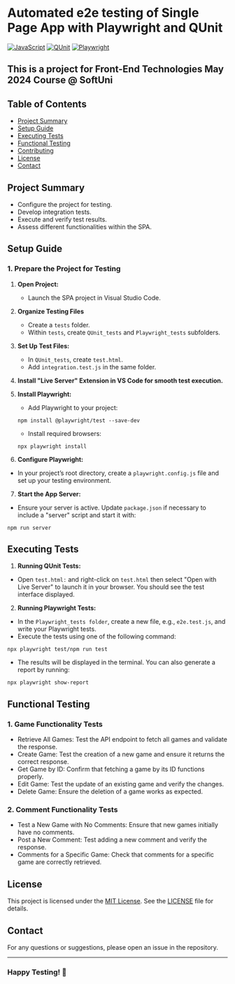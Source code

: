 # Automated e2e testing of Single Page App with Playwright and QUnit
[![JavaScript](https://img.shields.io/badge/Made%20with-JavaScript-F7DF1E.svg)](https://developer.mozilla.org/en-US/docs/Web/JavaScript)
[![QUnit](https://img.shields.io/badge/tested%20with-QUnit-9C4CB4.svg)](https://qunitjs.com/)
[![Playwright](https://img.shields.io/badge/tested%20with-Playwright-6E40C9.svg)](https://playwright.dev/)

## This is a project for Front-End Technologies May 2024 Course @ SoftUni

## Table of Contents

- [Project Summary](#project-summary)
- [Setup Guide](#setup-guide)
- [Executing Tests](#executing-tests)
- [Functional Testing](#functional-testing)
- [Contributing](#Contributing)
- [License](#License)
- [Contact](#Contact)

## Project Summary

- Configure the project for testing.
- Develop integration tests.
- Execute and verify test results.
- Assess different functionalities within the SPA.

## Setup Guide

### 1. Prepare the Project for Testing

1. **Open Project:**
   - Launch the SPA project in Visual Studio Code.

2. **Organize Testing Files**
   - Create a `tests` folder.
   - Within `tests`, create `QUnit_tests` and `Playwright_tests` subfolders.

3. **Set Up Test Files:**
   - In `QUnit_tests`, create `test.html`.
   - Add `integration.test.js` in the same folder.

4. **Install "Live Server" Extension in VS Code for smooth test execution.**
   
5. **Install Playwright:**
   
   - Add Playwright to your project:
  
   ```
   npm install @playwright/test --save-dev
   ```
   
   - Install required browsers:
  
   ```
   npx playwright install
   ```

7. **Configure Playwright:**
- In your project’s root directory, create a `playwright.config.js` file and set up your testing environment.

7. **Start the App Server:**
- Ensure your server is active. Update `package.json` if necessary to include a "server" script and start it with:

```
npm run server
```

## Executing Tests

1. **Running QUnit Tests:**
   
- Open `test.html:` and right-click on `test.html` then select "Open with Live Server" to launch it in your browser. You should see the test interface displayed.

     
2. **Running Playwright Tests:**

- In the `Playwright_tests folder`, create a new file, e.g., `e2e.test.js`, and write your Playwright tests.
- Execute the tests using one of the following command:
          
```
npx playwright test/npm run test
```

- The results will be displayed in the terminal. You can also generate a report by running:
   
```
npx playwright show-report
```

## Functional Testing

### 1. **Game Functionality Tests**
   - Retrieve All Games: Test the API endpoint to fetch all games and validate the response.
   - Create Game: Test the creation of a new game and ensure it returns the correct response.
   - Get Game by ID: Confirm that fetching a game by its ID functions properly.
   - Edit Game: Test the update of an existing game and verify the changes.
   - Delete Game: Ensure the deletion of a game works as expected.
     
### 2. **Comment Functionality Tests**
   - Test a New Game with No Comments: Ensure that new games initially have no comments.
   - Post a New Comment: Test adding a new comment and verify the response.
   - Comments for a Specific Game: Check that comments for a specific game are correctly retrieved.

## License
This project is licensed under the [MIT License](LICENSE). See the [LICENSE](LICENSE) file for details.

## Contact
For any questions or suggestions, please open an issue in the repository.

---
### Happy Testing! 🚀
